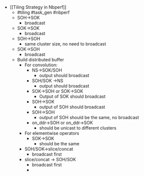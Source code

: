- [[Tiling Strategy in Nbperf]]
	- #tiling #task_gen #nbperf
	- SOH->SOK
		- broadcast
	- SOK->SOK
		- broadcast
	- SOH->SOH
		- same cluster size, no need to broadcast
	- SOK->SOH
		- broadcast
	- Build distributed buffer
		- For convolution:
			- NS->SOK/SOH
				- output should broadcast
			- SOH/SOK ->NS
				- output should broadcast
			- SOK->SOH or SOK->SOK
				- Output of SOK should broadcast
			- SOH->SOK
				- output of SOH should broadcast
			- SOH->SOH
				- output of SOH should be the same, no broadcast
			- on_ddr->SOH or on_ddr->SOK
				- should be unicast to different clusters
		- For elementwise operators
			- SOK->SOK
				- should be the same
		- SOH/SOK->slice/concat
			- broadcast first
		- slice/concat -> SOH/SOK
			- broadcast first
			-